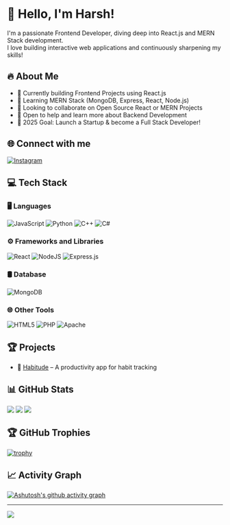 # 👋 Hello, I'm Harsh!
I'm a passionate Frontend Developer, diving deep into React.js and MERN Stack development.  
I love building interactive web applications and continuously sharpening my skills!

## 🔥 About Me
- 🔭 Currently building Frontend Projects using React.js
- 🌱 Learning MERN Stack (MongoDB, Express, React, Node.js)
- 👯 Looking to collaborate on Open Source React or MERN Projects
- 🤝 Open to help and learn more about Backend Development
- 🎯 2025 Goal: Launch a Startup & become a Full Stack Developer!

## 🌐 Connect with me
[![Instagram](https://img.shields.io/badge/Instagram-%23E4405F.svg?logo=Instagram&logoColor=white)](https://instagram.com/ntcorpse)

## 💻 Tech Stack
### 🖥️ Languages
![JavaScript](https://img.shields.io/badge/javascript-%23323330.svg?style=for-the-badge&logo=javascript&logoColor=%23F7DF1E) 
![Python](https://img.shields.io/badge/python-3670A0?style=for-the-badge&logo=python&logoColor=ffdd54) 
![C++](https://img.shields.io/badge/c++-%2300599C.svg?style=for-the-badge&logo=c%2B%2B&logoColor=white)
![C#](https://img.shields.io/badge/c%23-%23239120.svg?style=for-the-badge&logo=csharp&logoColor=white)

### ⚙️ Frameworks and Libraries
![React](https://img.shields.io/badge/react-%2320232a.svg?style=for-the-badge&logo=react&logoColor=%2361DAFB)
![NodeJS](https://img.shields.io/badge/node.js-6DA55F?style=for-the-badge&logo=node.js&logoColor=white)
![Express.js](https://img.shields.io/badge/express.js-%23404d59.svg?style=for-the-badge&logo=express&logoColor=%2361DAFB)

### 🛢️ Database
![MongoDB](https://img.shields.io/badge/MongoDB-4EA94B?style=for-the-badge&logo=mongodb&logoColor=white)

### 🌐 Other Tools
![HTML5](https://img.shields.io/badge/html5-%23E34F26.svg?style=for-the-badge&logo=html5&logoColor=white)
![PHP](https://img.shields.io/badge/php-%23777BB4.svg?style=for-the-badge&logo=php&logoColor=white)
![Apache](https://img.shields.io/badge/apache-%23D42029.svg?style=for-the-badge&logo=apache&logoColor=white)

## 🏆 Projects
- 📱 [Habitude](https://github.com/Harshlikescoding/habitude) – A productivity app for habit tracking
  

## 📊 GitHub Stats
![](https://github-readme-stats.vercel.app/api?username=Harshlikescoding&theme=dark&hide_border=false&include_all_commits=true&count_private=true)
![](https://github-readme-streak-stats.herokuapp.com/?user=Harshlikescoding&theme=dark&hide_border=false)
![](https://github-readme-stats.vercel.app/api/top-langs/?username=Harshlikescoding&theme=dark&hide_border=false&layout=compact)

## 🏆 GitHub Trophies
[![trophy](https://github-profile-trophy.vercel.app/?username=Harshlikescoding&theme=darkhub&margin-w=15)](https://github.com/ryo-ma/github-profile-trophy)

## 📈 Activity Graph
[![Ashutosh's github activity graph](https://github-readme-activity-graph.cyclic.app/graph?username=Harshlikescoding&theme=dracula)](https://github.com/ashutosh00710/github-readme-activity-graph)

---
[![](https://visitcount.itsvg.in/api?id=Harshlikescoding&icon=0&color=0)](https://visitcount.itsvg.in)
